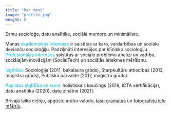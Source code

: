 ```yaml
---
title: "Par mani"
image: "profile.jpg"
weight: 8
---
```

<span style="color: rgb(0, 184, 212);"></span>

Esmu socioloģe, datu analītiķe, sociālā mentore un minimāliste.

Manas <span style="color: rgb(0, 184, 212);">akadēmiskās intereses</span> ir saistītas ar kara, vardarbības un sociālo devianču socioloģiju. Padziļināti interesējos par klīnisko socioloģiju. <span style="color: rgb(0, 184, 212);">Profesionālās intereses</span> saistītas ar sociālo problēmu analīzi un vadību, sociālajām inovācijām (SocialTech) un sociālās ietekmes mērīšanu.

<span style="color: rgb(0, 184, 212);">Izglītība:</span> Socioloģija (2011, bakalaura grāds), Starpkultūru attiecības (2013, maģistra grāds), Publiskā pārvalde (2017, maģistra grāds). 

<span style="color: rgb(0, 184, 212);">Papildus izglītība un kursi:</span> holistiskais koučings (2019, ICTA sertifikācija), datu analītika (2020), datu zinātne (2021).

Brīvajā laikā ceļoju, apgūstu arābu valodu, [lasu grāmatas](https://www.goodreads.com/user/show/22833723-agnese) un [fotografēju ielu mākslu](https://www.instagram.com/street.art.photographer/).

